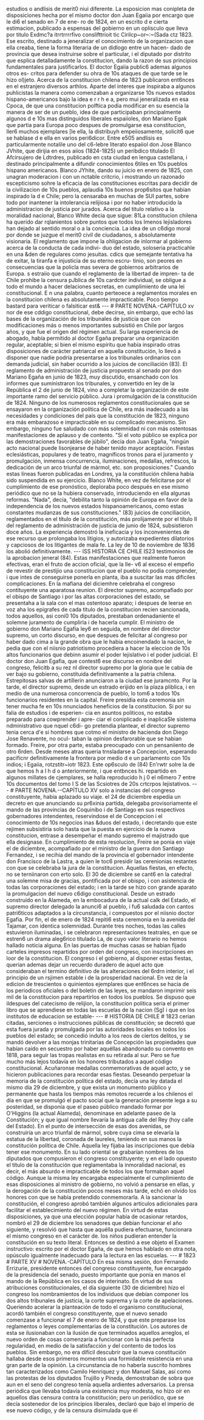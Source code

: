 estudios o andlisis de merit0 niui diferente. La esposicion mas conipleta de disposiciones hecha por el mismo doctor don Juan Egaiia por encargo que le di6 el senado en 7 de ene- ro de 1824, en un escrito d e cierta estimacion, publicado a espensas del gobierno en un oplisculo que lleva por titulo Exdmc?a itrrtrrrrfivo conslifttrioit tic Cirilcp~or~:~(Sada ctz 1823. Ese escrito, destinado a jeneralizar el conocimiento de la organizacion que ella creaba, tiene la forma literaria de un didlogo entre un hacen- dado de provincia que desea instruirse sobre el particular, i el diputado por distrito que esplica detalladamente la constitucion, dando la razon de sus principios fundamentales para justificarlos. El doctor Egaiia public6 ademas algunos otros es- critos para defender su ohra de 10s ataques de que tarde se le hizo ol)jeto. Acerca de la constitucion chilena de 1823 publicaron ent6nces en el estranjero diversos arthlos. Aparte del interes que inspiraba a algunos puhlicistas la manera como comenzaban a organizarse 10s nuevos estados hispano-americanos bajo la idea e r r h e a, pero mui jeneralizada en esa Cpoca, de que una constitucion polftica podia modificar en su esencia la manera de ser de un pueblo, idea de que participaban principalmente algunos d e 10s mas distinguidos liberales espaiioles, don Mariano Egak que partia para Europa poco despues de promulgarse esa constitucion, ller6 muchos ejemplares [le ella, la distribuyh empeiiosamente, solicit6 que se hablase d e ella en varios peri6dicor. Entre e505 andlisis es particularmente notalile uno del c6-lebre literato espaiiol don Jose Blanco JVhite, que dirijia en esos aiios (1824-1825) un peribdico titulado El Afcirsujero de Ldtrdres, publicado en csta ciudad en lengua castellana, i destinado principalmente a difundir conocimientos 6tiles en 10s pueblos hispano americanos. Blanco JYhite, dando su juicio en enero de 1825, con unagran moderacion i con un nctable critcrio, i mostrando un razonado escepticismo sohre la eficacia de las constituciones escritas para decidir de la civilizacion de 10s pueblos, aplaudia 10s buenos prop6sitos que habian inspirado la d e Chile; pero la censaraba en muchas de SUI partes, sobre todo por inantener la intolerancia relijiosa i por no haber introducido la administracion de justicia por jurados. Acerca del titulo relativo a la moralidad nacional, Blanco White decia que sigue: 81La constitucion chilena ha querido dar rqlanientos sobre puntos que todos los Imenos lejisladores han dejado al sentido moral o a la conciencia. La idea de un c6digo moral por donde se juzgue el merit0 civil de ciudadanos, s absolutamente visionaria. El reglamento que impone la ohligacion de inlormar al gobierno acerca de la conducta de cada indivi- duo del estado, soloseria practicahle en una &#x26;den de regulares como jesuitas. cdics que semejante tentativa ha de exitar, la tiranfa e injusticia de su eterno escru- tinio, son peores en consecuencias que la policla mas severa de gobiernos arbitrarios de Europa. s estraiio que cuando el reglamento de la libertad de impren- ta de Chile prohibe la censura pJblica de 10s cardcter individual, se obligue a todo el mundo a hacer delaciones secretas, en cumplimiento de una lei constitucional. E n una palabra, cuanto perteoece a reglamentos morales en la constitucion chilena es absolutamente impracticable. Poco tiempo bastard para veriticar o falsiticar est&#x26; --- # PARTE NOVENA.-CAPÍTULO xv nor de ese cddigo constitucional, debe decirse, sin embargo, que echó las bases de la organización de los tribunales de justicia que con modificaciones más o menos importantes subsistió en Chile por largos años, y que fue el origen del régimen actual. Su larga experiencia de abogado, había permitido al doctor Egaña preparar una organización regular, aceptable; si bien el mismo espíritu que había inspirado otras disposiciones de carácter patriarcal en aquella constitución, lo llevó a disponer que nadie podría presentarse a los tribunales ordinarios con demanda judicial, sin haber ocurrido a los juicios de conciliación (83). El reglamento de administración de justicia propuesto al senado por don Mariano Egaña en junio de 1823, muy discutido, ensanchado con los informes que suministraron los tribunales, y convertido en ley de la República el 2 de junio de 1824, vino a completar la organización de este importante ramo del servicio público. Jura i promulgación de la constitución de 1824. Ninguno de los numerosos reglamentos constitucionales que se ensayaron en la organización política de Chile, era más inadecuado a las necesidades y condiciones del país que la constitución de 1823, ninguno era más embarazoso e impracticable en su complicado mecanismo. Sin embargo, ninguno fue saludado con más solemnidad ni con más ostentosas manifestaciones de aplauso y de contento. "Si el voto público se explica por las demostraciones favorables de júbilo", decía don Juan Egaña, "ningún acto nacional puede lisonjearse de haber tenido mayor aceptación. Fiestas eclesiásticas, populares y de teatro, magníficos tronos para el juramento y promulgación, inmensa concurrencia, iluminaciones, medallas, refrescos, la dedicación de un arco triunfal de mármol, etc. son proposiciones." Cuando estas líneas fueron publicadas en Londres, ya la constitución chilena había sido suspendida en su ejercicio. Blanco White, en vez de felicitarse por el cumplimiento de ese pronóstico, deploraba poco después en ese mismo periódico que no se la hubiera conservado, introduciendo en ella algunas reformas. "Nada", decía, "debilita tanto la opinión de Europa en favor de la independencia de los nuevos estados hispanoamericanos, como estas constantes mudanzas de sus constituciones." (83) juicios de conciliación, reglamentados en el título de la constitución, más prolijamente por el título II del reglamento de administración de justicia de junio de 1824, subsistieron doce años. La experiencia demostró la ineficacia y los inconvenientes de ese recurso que prolongaba los litigios, y autorizaba expedientes dilatorios y capciosos de los litigantes de mala fe. La ley de 10 de noviembre de 1836 los abolió definitivamente. --- ISS HISTORIA CE CHILE IS23 testimonios de la aprobacion jeneral (84). Estas manifestaciones que realmente fueron efectivas, eran el fruto de accion oficial, que la Ile- v6 al exceso el empefio de revestir de prestijio una constitucion que el pueblo no podia comprender, i que intes de conseguirse ponerla en planta, iba a suscitar las mas dificiles complicaciones. En la mafiana del diciemhre celebraha el congreso contituyente una aparatosa reunion. El director supremo, acompafiado por el obispo de Santiago i por las altas corporaciones del estado, se presentaha a la sala con el mas ostentoso aparato; i despues de leerse en voz aha los epigrafes de cada titulo de la constitucion recien sancionada, todos aquellos, asi coni0 10s diputados, prestaban ordenadaniente el solemne juramento de cumplirla i de hacerla cumplir. El ministro de gobierno don Mariano Egafia ley6 en seguida, en nombre del director supremo, un corto discurso, en que despues de felicitar al congreso por haber dado cima a la grande obra que le habia encoinendado la nacion, le pedia que con el niisnio patriotismo procediera a hacer la eleccion de 10s altos funcionarios que debinn asumir el poder lejislativo i el poder judicial. El doctor don Juan Egafia, que contest6 ese discurso en nonibre del congreso, felicitb a su rez nl director supremo por la gloria que le cabia de ver bajo su gobierno, constituida definitivamente a la patria chilena. Estrepitosas salvas de artillerin anunciaron a la ciudad ese juramcnto. Por la tarde, el director supremo, desde un estrado erijido en la plaza pliblica, i en medio de una numerosa concorrencia de pueblo, lo tom6 a todos 10s funcionarios residentes en la capital. Freire presidia esta ceremonia sin tener mucha fe en 10s nnunciados heneficios de la constitucion. Si por su falia de estudios i de esperien- cia en asuntos politicos, no estaba preparado para cowprender i apre- ciar el coniplicado e inaplicaSle sistema ndministrativo que nquel c6di- go pretendia plantear, el director supremo tenia cerca d'e si hombres que cotmo el ministro de hacienda don Diego Jose Renavente, no ocul- taban la opinion desfarorable que se habian formado. Freire, por otra parte, estaba preocupado con un pensaniiento de otro 6rden. Desde meses atras queria trnsladarse a Concepcion, esperando pacificnr definitivamente la frontera por medio d e un parlamento con 10s indios; i Egaiia, rotzstitr~iotr 1823. Este op6sculo de (84) En'rwtr solre la de que hemos h a l h d o anteriormente, i que entbnces hi. repartido en algunos millates de cjemplares, se halla reproducido h j 0 el n6mero 7 entre 10s documentos del tomo I S de las Scsiotres de 20s crtcrpos Iejistativos. --- # PARTE NOVENA.--CAPÍTULO XV solo a instancias del congreso constituyente, habia aplazado su viaje. el 24 de diciembre espedia un decreto en que anunciando su pr6xinia partida, delegaba provisoriamente el mando de las provincias de Coquinibo i de Santiago en sus respectivos gobernadores intendentes, reservindose el de Concepcion i el conocimiento de 10s negocios inas &#x26;duos del estado, i decretando que este rejimen subsistiria solo hasta que la puesta en ejercicio de la nueva constitucion, entrase a desempeñar el mando supremo el majistrado que ella designase. En cumplimiento de esta resolucion, Freire se ponia en viaje el de diciembre, acompafiado por el ministro de la guerra don Santiago Fernandez, i se recihia del mando de la provincia el gobernador intendente don Francisco de la Lastra, a quien le toc6 presidir las cerenionias restantes con que se celebraba la jura de la constitucion. Aquellas fiestas, en efecto, no se terniinaron con erto solo. El 30 de diciembre se cant6 en la catedral una solemne misa de gracias, pontificada por el obispo, i con asistencia de todas las corporaciones del estado; i en la tarde se hizo con grande aparato la promulgacion del nuevo c6digo constitucional. Desde un estrado construido en la Alameda, en la embocadura de la actual calk del Estado, el supremo director delegado la anunci6 al pueblo, i fu6 saludada con cantos patri6ticos adaptados a la circunstancia, i compuestos por el niisnio doctor Egafia. Por fin, el de enero de 1824 repiti6 esta ceremonia en la avenida del Tajamar, con identica solemnidad. Durante tres noches, todas las calles estuvieron iluminadas, i se celebraron representaciones teatrales, en que se estren6 un drama aleg6rico titulado La, de cuyo valor literario no hemos hallado noticia alguna. En las puertas de muchas casas se habian fijado carteles impresos repartidos por orden del congreso, con inscripciones en loor de la constitucion. El congreso i el gobierno, al disponer estas fiestas, querian ademas dejar un recuerdo duradero de aquel acto que consideraban el termino definitivo de las alteraciones del 6rdrn interior, i el principio de un rsjimen estable i de la prosperidad nacional. En vez de la edicion de trescientos o quinientos ejemplares que ent6nces se hacia de los periodicos oficiales o del boletin de las leyes, se mandaron imprimir seis mil de la constitucion para repartirlos en todos los pueblos. Se dispuso que ildespues del catecismo de relijion, la constitucion politica seria el primer libro que se aprendiese en todas las escuelas de la nacion (Sg) i que en los institutos de educacion se estable- --- # HISTORIA DE CHILE # 1823 cerian citadas, serciones o instrucciones públicas de constitución; se decretó que esta fuera jurada y promulgada por las autoridades locales en todos los pueblos del estado; se concedió indulto a los reos de ciertos delitos, y se mandó devolver a las monjas trinitarias de Concepción las propiedades que habían caído en secuestro por haber aquéllas abandonado su convento en 1818, para seguir las tropas realistas en su retirada al sur. Pero se fue mucho más lejos todavía en los honores tributados a aquel código constitucional. Acuñaronse medallas conmemorativas de aquel acto, y se hicieron publicaciones para recordar esas fiestas. Deseando perpetuar la memoria de la constitución política del estado, decía una ley datada el mismo día 29 de diciembre, y que exista un monumento público y permanente que hasta los tiempos más remotos recuerde a los chilenos el día en que se promulgó el pacto social que la generación presente lega a su posteridad, se disponía que el paseo público mandado formar por O'Higgins (la actual Alameda), denominase en adelante paseo de la Constitución; y que igual nombre llevaría la antigua calle del Rey (hoy calle del Estado). En el punto de intersección de esas dos avenidas, se construiría un arco triunfal de mármol, sobre cuya cima se elevaría la estatua de la libertad, coronada de laureles, teniendo en sus manos la constitución política de Chile. Aquella ley fijaba las inscripciones que debía tener ese monumento. En su lado oriental se grabarían nombres de los diputados que compusieron el congreso constituyente; y en el lado opuesto el título de la constitución que reglamentaba la inmoralidad nacional, es decir, el más absurdo e impracticable de todos los que formaban aquel código. Aunque la misma ley encargaba especialmente el cumplimiento de esas disposiciones al ministro de gobierno, no volvió a pensarse en ellas, y la derogación de la constitución pocos meses más tarde, echó en olvido los honores con que se había pretendido conmemorarla. A la sancionar la constitución, el congreso aprobó también algunos artículos adicionales para facilitar el establecimiento del nuevo régimen. En virtud de estas disposiciones, ya que una elección popular había de ocasionar retardos, nombró el 29 de diciembre los senadores que debían funcionar el año siguiente, y resolvió que hasta que aquélla pudiera efectuarse, funcionara el mismo congreso en el carácter de. los niños pudieran entender la constitución en su texto literal. Entonces se destinó a ese objeto el Examen instructivo: escrito por el doctor Egaña, de que hemos hablado en otra nota, opúsculo igualmente inadecuado para la lectura en las escuelas. --- # 1823 # PARTE XV # NOVENA.-CAPÍTULO En esa misma sesión, don Fernando Errizurie, presidente entonces del congreso constituyente, fue encargado de la presidencia del senado, puesto importante que ponía en manos el mando de la República en los casos de interinato. En virtud de sus atribuciones constitucionales, el día siguiente (30 de diciembre) hizo el congreso los nombramientos de los individuos que debían componer los dos altos tribunales de justicia, la corte suprema y la corte de apelaciones. Queriendo acelerar la planteación de todo el organismo constitucional, acordó también el congreso constituyente, que el nuevo senado comenzase a funcionar el 7 de enero de 1824, y que este preparase los reglamentos o leyes complementarias de la constitución. Los autores de esta se ilusionaban con la ilusión de que terminados aquellos arreglos, el nuevo orden de cosas comenzaría a funcionar con la más perfecta regularidad, en medio de la satisfacción y del contento de todos los pueblos. Sin embargo, no era difícil descubrir que la nueva constitución hallaba desde esos primeros momentos una formidable resistencia en una gran parte de la opinión. La circunstancia de no haberla suscrito hombres tan caracterizados como Camilo Henriquez y don Manuel Salas, así como las protestas de los diputados Trujillo y Pineda, demostraban de sobra que aun en el seno del congreso tenía aquella ardientes adversarios. La prensa periódica que llevaba todavía una existencia muy modesta, no hizo oír en aquellos días censura contra la constitución; pero un periódico, que se decía sostenedor de los principios liberales, declaró que bajo el imperio de ese nuevo código, y de la censura disimulada que él